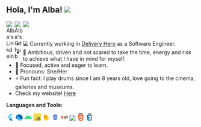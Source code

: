 ## Hola, I'm Alba! <img src="https://media.giphy.com/media/hvRJCLFzcasrR4ia7z/giphy.gif" width="25px">

<img src="https://media.giphy.com/media/12oufCB0MyZ1Go/giphy.gif" width="50">

<a href="https://www.linkedin.com/in/albatorresrodriguez">
  <img align="left" alt="Alba's Linkdein" width="22px" src="https://cdn.jsdelivr.net/npm/simple-icons@v3/icons/linkedin.svg" />
</a>
<a href="https://github.com/PeachBlack-Alba">
  <img align="left" alt="Alba's Github" width="22px" src="https://cdn.jsdelivr.net/npm/simple-icons@v3/icons/github.svg" />
</a>
<br/>
<br/>


- 💻 Currently working in [Delivery Hero](https://https://www.deliveryhero.com//) as a Software Engineer.
- 🧠 Ambitious, driven and not scared to take the time, energy and risk to achieve what I have in mind for myself. 
- 🚀 Focused, active and eager to learn.
- 🌈 Pronouns: She/Her
- ⚡ Fun fact: I play drums since I am 8 years old, love going to the cinema, galleries and museums.
- Check my website! [Here](https://peachblack-alba.github.io)


**Languages and Tools:**  

<code><img height="20" src="https://raw.githubusercontent.com/github/explore/80688e429a7d4ef2fca1e82350fe8e3517d3494d/topics/flutter/flutter.png"></code>
<code><img height="20" src="https://raw.githubusercontent.com/github/explore/80688e429a7d4ef2fca1e82350fe8e3517d3494d/topics/dart/dart.png"></code>
<code><img height="20" src="https://raw.githubusercontent.com/github/explore/80688e429a7d4ef2fca1e82350fe8e3517d3494d/topics/android/android.png"></code>
<code><img height="20" src="https://raw.githubusercontent.com/github/explore/80688e429a7d4ef2fca1e82350fe8e3517d3494d/topics/javascript/javascript.png"></code>
<code><img name="firebase" height="20" src="https://raw.githubusercontent.com/github/explore/80688e429a7d4ef2fca1e82350fe8e3517d3494d/topics/firebase/firebase.png"></code>
<code><img name="psql" height="20" src="https://raw.githubusercontent.com/github/explore/80688e429a7d4ef2fca1e82350fe8e3517d3494d/topics/sql/sql.png"></code>
<code><img name="git" height="20" src="https://raw.githubusercontent.com/github/explore/80688e429a7d4ef2fca1e82350fe8e3517d3494d/topics/git/git.png"></code>
<code><img name="java" height="20" src="https://user-images.githubusercontent.com/79085857/141675954-1d8192ee-1539-4c44-b3d2-af5cb3b6d572.png"></code>
<code><img name="html" height="20" src="https://raw.githubusercontent.com/github/explore/5c058a388828bb5fde0bcafd4bc867b5bb3f26f3/topics/html/html.png"></code>
<code><img name="css" height="20" src="https://raw.githubusercontent.com/github/explore/5c058a388828bb5fde0bcafd4bc867b5bb3f26f3/topics/css/css.png"></code>

